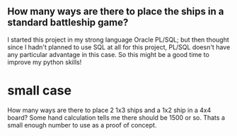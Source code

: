 ## How many ways are there to place the ships in a standard battleship game? ##
I started this project in my strong language Oracle PL/SQL; but then thought since I hadn't planned to use SQL at all for this project, PL/SQL doesn't have any particular advantage in this case.  So this might be a good time to improve my python skills!

# small case #
How many ways are there to place 2 1x3 ships and a 1x2 ship in a 4x4 board?
Some hand calculation tells me there should be 1500 or so.  Thats a small enough number to use as a proof of concept.
